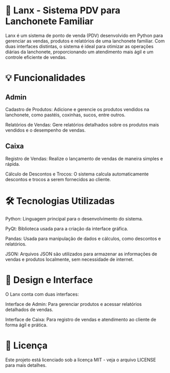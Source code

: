 # 🌟 Lanx - Sistema PDV para Lanchonete Familiar

Lanx é um sistema de ponto de venda (PDV) desenvolvido em Python para gerenciar as vendas, produtos e relatórios de uma lanchonete familiar. Com duas interfaces distintas, o sistema é ideal para otimizar as operações diárias da lanchonete, proporcionando um atendimento mais ágil e um controle eficiente de vendas.

# 💡 Funcionalidades

## Admin
Cadastro de Produtos: Adicione e gerencie os produtos vendidos na lanchonete, como pastéis, coxinhas, sucos, entre outros.

Relatórios de Vendas: Gere relatórios detalhados sobre os produtos mais vendidos e o desempenho de vendas.

## Caixa
Registro de Vendas: Realize o lançamento de vendas de maneira simples e rápida.

Cálculo de Descontos e Trocos: O sistema calcula automaticamente descontos e trocos a serem fornecidos ao cliente.

# 🛠 Tecnologias Utilizadas
Python: Linguagem principal para o desenvolvimento do sistema.

PyQt: Biblioteca usada para a criação da interface gráfica.

Pandas: Usada para manipulação de dados e cálculos, como descontos e relatórios.

JSON: Arquivos JSON são utilizados para armazenar as informações de vendas e produtos localmente, sem necessidade de internet.

# 🎨 Design e Interface
O Lanx conta com duas interfaces:

Interface de Admin: Para gerenciar produtos e acessar relatórios detalhados de vendas.

Interface de Caixa: Para registro de vendas e atendimento ao cliente de forma ágil e prática.

# 📝 Licença
Este projeto está licenciado sob a licença MIT - veja o arquivo LICENSE para mais detalhes.

